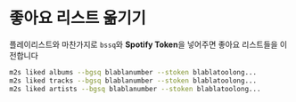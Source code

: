 
# 좋아요 리스트 옮기기
플레이리스트와 마찬가지로 `bssq`와 **Spotify Token**을 넣어주면 좋아요 리스트들을 이전합니다

```bash
m2s liked albums --bgsq blablanumber --stoken blablatoolong...
m2s liked tracks --bgsq blablanumber --stoken blablatoolong...
m2s liked artists --bgsq blablanumber --stoken blablatoolong...
```
